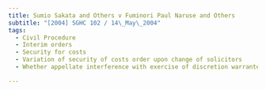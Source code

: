 ```yaml
---
title: Sumio Sakata and Others v Fuminori Paul Naruse and Others 
subtitle: "[2004] SGHC 102 / 14\_May\_2004"
tags:
  - Civil Procedure
  - Interim orders
  - Security for costs
  - Variation of security of costs order upon change of solicitors
  - Whether appellate interference with exercise of discretion warranted

---
```


